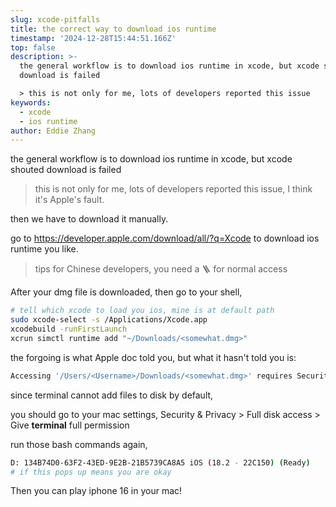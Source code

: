 ```yaml
---
slug: xcode-pitfalls
title: the correct way to download ios runtime
timestamp: '2024-12-28T15:44:51.166Z'
top: false
description: >-
  the general workflow is to download ios runtime in xcode, but xcode shouted
  download is failed

  > this is not only for me, lots of developers reported this issue
keywords:
  - xcode
  - ios runtime
author: Eddie Zhang
---
```


the general workflow is to download ios runtime in xcode, but xcode shouted download is failed

> this is not only for me, lots of developers reported this issue, I think it's Apple's fault.

then we have to download it manually.

go to <https://developer.apple.com/download/all/?q=Xcode> to download ios runtime you like.

> tips for Chinese developers, you need a 🪜 for normal access

After your dmg file is downloaded, then go to your shell,

```bash
# tell which xcode to load you ios, mine is at default path
sudo xcode-select -s /Applications/Xcode.app
xcodebuild -runFirstLaunch
xcrun simctl runtime add "~/Downloads/<somewhat.dmg>"
```

the forgoing is what Apple doc told you, but what it hasn't told you is:

```bash
Accessing '/Users/<Username>/Downloads/<somewhat.dmg>' requires Security & Privacy approval.
```

since terminal cannot add files to disk by default,

you should go to your mac settings, Security & Privacy > Full disk access > Give **terminal** full permission

run those bash commands again,

```bash
D: 134B74D0-63F2-43ED-9E2B-21B5739CA8A5 iOS (18.2 - 22C150) (Ready)
# if this pops up means you are okay
```

Then you can play iphone 16 in your mac!
